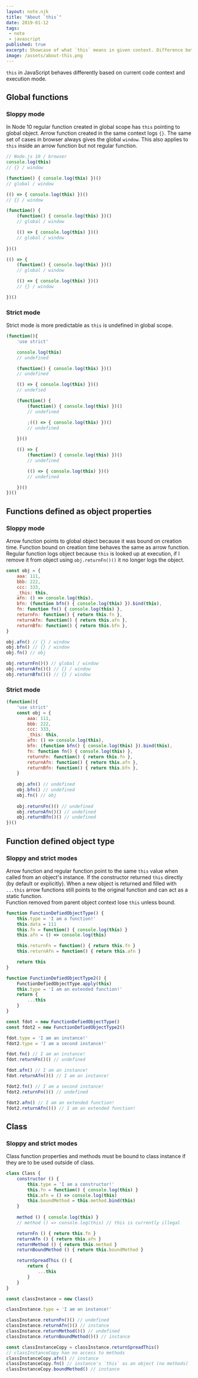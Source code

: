 ```yaml
---
layout: note.njk
title: "About `this`"
date: 2019-01-12
tags: 
 - note
 - javascript
published: true
excerpt: Showcase of what `this` means in given context. Difference between strict and sloppy modes.
image: /assets/about-this.png
---
```


`this` in JavaScript behaves differently based on current code context and execution mode.

Global functions
---

### Sloppy mode

In Node 10 regular function created in global scope has `this` pointing to global object. Arrow function created in the same context logs `{}`. The same set of cases in browser always gives the global `window`. This also applies to `this` inside an arrow function but not regular function.  

```js
// Node.js 10 / browser
console.log(this)
// {} / window

(function() { console.log(this) })()
// global / window

(() => { console.log(this) })()
// {} / window

(function() { 
    (function() { console.log(this) })()
    // global / window

    (() => { console.log(this) })()
    // global / window
    
})()

(() => { 
    (function() { console.log(this) })()
    // global / window

    (() => { console.log(this) })()
    // {} / window

})()
```

### Strict mode

Strict mode is more predictable as `this` is undefined in global scope.

```js
(function(){
    'use strict'

    console.log(this)
    // undefined

    (function() { console.log(this) })()
    // undefined

    (() => { console.log(this) })()
    // undefied

    (function() { 
        (function() { console.log(this) })()
        // undefined

        ;(() => { console.log(this) })()
        // undefined
    
    })()

    (() => { 
        (function() { console.log(this) })()
        // undefined

        (() => { console.log(this) })()
        // undefined

    })()
})()
```

Functions defined as object properties
---

### Sloppy mode

Arrow function points to global object because it was bound on creation time. Function bound on creation time behaves the same as arrow function. Regular function logs object because `this` is looked up at execution, if I remove it from object using `obj.returnFn()()` it no longer logs the object.

```js
const obj = {
    aaa: 111,
    bbb: 222,
    ccc: 333,
    _this: this,
    afn: () => console.log(this),
    bfn: (function bfn() { console.log(this) }).bind(this),
    fn: function fn() { console.log(this) },
    returnFn: function() { return this.fn },
    returnAfn: function() { return this.afn },
    returnBfn: function() { return this.bfn },
}

obj.afn() // {} / window
obj.bfn() // {} / window
obj.fn() // obj

obj.returnFn()() // global / window
obj.returnAfn()() // {} / window
obj.returnBfn()() // {} / window
```

### Strict mode

```js
(function(){
    'use strict'
    const obj = {
        aaa: 111,
        bbb: 222,
        ccc: 333,
        _this: this,
        afn: () => console.log(this),
        bfn: (function bfn() { console.log(this) }).bind(this),
        fn: function fn() { console.log(this) },
        returnFn: function() { return this.fn },
        returnAfn: function() { return this.afn },
        returnBfn: function() { return this.bfn },
    }
    
    obj.afn() // undefined
    obj.bfn() // undefined
    obj.fn() // obj
    
    obj.returnFn()() // undefined
    obj.returnAfn()() // undefined
    obj.returnBfn()() // undefined
})()
```

Function defined object type
---

### Sloppy and strict modes

Arrow function and regular function point to the same `this` value when called from an object's instance. If the constructor returned `this` directly (by default or explicitly). When a new object is returned and filled with `...this` arrow functions still points to the original function and can act as a static function.  
Function removed from parent object context lose `this` unless bound.

```js
function FunctionDefiedObjectType() {
    this.type = 'I am a function!'
    this.data = 111
    this.fn = function() { console.log(this) }
    this.afn = () => console.log(this)

    this.returnFn = function() { return this.fn }
    this.returnAfn = function() { return this.afn }

    return this
}

function FunctionDefiedObjectType2() {
    FunctionDefiedObjectType.apply(this)
    this.type = 'I am an extended function!'
    return {
        ...this
    }
}

const fdot = new FunctionDefiedObjectType()
const fdot2 = new FunctionDefiedObjectType2()

fdot.type = 'I am an instance!'
fdot2.type = 'I am a second instance!'

fdot.fn() // I am an instance!
fdot.returnFn()() // undefined

fdot.afn() // I am an instance!
fdot.returnAfn()() // I am an instance!

fdot2.fn() // I am a second instance!
fdot2.returnFn()() // undefined

fdot2.afn() // I am an extended function!
fdot2.returnAfn()() // I am an extended function!
```

Class
---

### Sloppy and strict modes

Class function properties and methods must be bound to class instance if they are to be used outside of class.

```js
class Class {
    constructor () {
        this.type = 'I am a constructor!'
        this.fn = function() { console.log(this) }
        this.afn = () => console.log(this)
        this.boundMethod = this.method.bind(this)
    }
    
    method () { console.log(this) }
    // method () => console.log(this) // this is currently illegal

    returnFn () { return this.fn }
    returnAfn () { return this.afn }
    returnMethod () { return this.method }
    returnBoundMethod () { return this.boundMethod }

    returnSpreadThis () {
        return {
            ...this
        }
    }
}

const classInstance = new Class()

classInstance.type = 'I am an instance!'

classInstance.returnFn()() // undefined
classInstance.returnAfn()() // instance
classInstance.returnMethod()() // undefined
classInstance.returnBoundMethod()() // instance

const classInstanceCopy = classInstance.returnSpreadThis()
// classInstanceCopy han no access to methods
classInstanceCopy.afn() // instance
classInstanceCopy.fn() // instance's `this` as an object (no methods)
classInstanceCopy.boundMethod() // instance
```